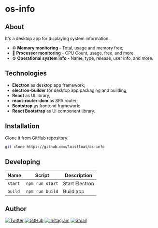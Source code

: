 # os-info

## About

It's a desktop app for displaying system information.

* ♻️ **Memory monitoring** - Total, usage and memory free;
* 🧮 **Processor monitoring** - CPU Count, usage, free, and more.
* ⚙️ **Operational system info** - Name, type, release, user info, and more.

## Technologies

* **Electron** as desktop app framework;
* **electron-builder** for desktop app packaging and building;
* **React** as UI library;
* **react-router-dom** as SPA router;
* **Bootstrap** as frontend framework;
* **React Bootstrap** as UI component library.

## Installation

Clone it from GitHub repository:

```bash
git clone https://github.com/luisfloat/os-info
```

## Developing

Name | Script | Description
-----|---------|-----------------
`start` | ```npm run start``` | Start Electron
`build` | ```npm run build``` | Build app

## Author

<a href="https://twitter.com/luisfloat"><img src="https://img.shields.io/badge/-Twitter-30363D?style=flat&amp;logo=twitter" alt="Twitter"/></a> <a href="https://github.com/luisfloat"><img src="https://img.shields.io/badge/-Github-30363D?style=flat&amp;logo=github" alt="GitHub"/></a> <a href="https://instagram.com/luisfloat"><img src="https://img.shields.io/badge/-Instagram-30363D?style=flat&amp;logo=instagram" alt="Instagram"/></a> <a href="mailto:contact@luisfloat.com"><img src="https://img.shields.io/badge/-Gmail-30363D?style=flat&amp;logo=gmail" alt="Gmail"/></a>

